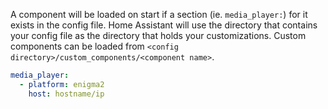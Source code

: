A component will be loaded on start if a section (ie. `media_player:`) for it exists in the config file. Home Assistant will use the directory that contains your config file as the directory that holds your customizations. Custom components can be loaded from `<config directory>/custom_components/<component name>`.

```yaml
media_player:
  - platform: enigma2
    host: hostname/ip
```
